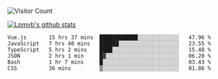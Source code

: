 ![Visitor Count](https://profile-counter.glitch.me/Lpmvb/count.svg)

[![Lpmvb's github stats](https://github-readme-stats.vercel.app/api?username=lpmvb&show_icons=true&title_color=fff&icon_color=79ff97&text_color=9f9f9f&bg_color=151515)](https://github.com/anuraghazra/github-readme-stats)

<!--
Here are some ideas to get you started:

- 🔭 I’m currently working on ...
- 🌱 I’m currently learning ...
- 👯 I’m looking to collaborate on ...
- 🤔 I’m looking for help with ...
- 💬 Ask me about ...
- 📫 How to reach me: ...
- 😄 Pronouns: ...
- ⚡ Fun fact: ...
-->

<!--START_SECTION:waka-->

```text
Vue.js       15 hrs 37 mins  ████████████░░░░░░░░░░░░░   47.96 %
JavaScript   7 hrs 40 mins   ██████░░░░░░░░░░░░░░░░░░░   23.55 %
TypeScript   5 hrs 2 mins    ████░░░░░░░░░░░░░░░░░░░░░   15.48 %
JSON         2 hrs 1 min     █▓░░░░░░░░░░░░░░░░░░░░░░░   06.20 %
Bash         1 hr 7 mins     █░░░░░░░░░░░░░░░░░░░░░░░░   03.43 %
CSS          36 mins         ▒░░░░░░░░░░░░░░░░░░░░░░░░   01.86 %
```

<!--END_SECTION:waka-->
